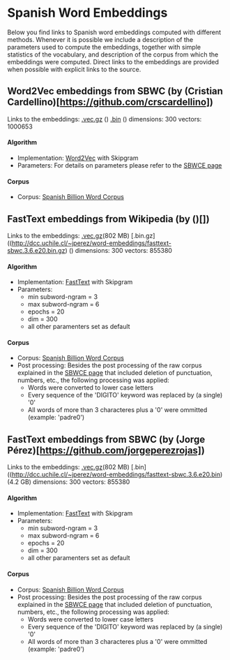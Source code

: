 # Spanish Word Embeddings

Below you find links to Spanish word embeddings computed with different methods. Whenever it is possible we include a description of the parameters used to compute the embeddings, together with simple statistics of the vocabulary, and description of the corpus from which the embeddings were computed. Direct links to the embeddings are provided when possible with explicit links to the source.

## Word2Vec embeddings from SBWC (by (Cristian Cardellino)[https://github.com/crscardellino])

Links to the embeddings: [.vec.gz]() () [.bin]() ()
dimensions: 300
vectors: 1000653

#### Algorithm
- Implementation: [Word2Vec](https://code.google.com/archive/p/word2vec/) with Skipgram
- Parameters: For details on parameters please refer to the [SBWCE page](http://crscardellino.me/SBWCE/)
     
#### Corpus
- Corpus: [Spanish Billion Word Corpus](http://crscardellino.me/SBWCE/) 


## FastText embeddings from Wikipedia (by ()[])

Links to the embeddings: [.vec.gz](http://dcc.uchile.cl/~jperez/word-embeddings/fasttext-sbwc.3.6.e20.vec.gz)(802 MB) [.bin.gz]((http://dcc.uchile.cl/~jperez/word-embeddings/fasttext-sbwc.3.6.e20.bin.gz) ()
dimensions: 300
vectors: 855380

#### Algorithm
- Implementation: [FastText](https://github.com/facebookresearch/fastText) with Skipgram
- Parameters: 
    - min subword-ngram = 3 
    - max subword-ngram = 6
    - epochs = 20
    - dim = 300
    - all other paramenters set as default
     
#### Corpus
- Corpus: [Spanish Billion Word Corpus](http://crscardellino.me/SBWCE/)
- Post processing: Besides the post processing of the raw corpus explained in the [SBWCE page](http://crscardellino.me/SBWCE/) that included deletion of punctuation, numbers, etc., the following processing was applied:
    - Words were converted to lower case letters
    - Every sequence of the 'DIGITO' keyword was replaced by (a single) '0'
    - All words of more than 3 characteres plus a '0' were ommitted (example: 'padre0')



## FastText embeddings from SBWC (by (Jorge Pérez)[https://github.com/jorgeperezrojas])

Links to the embeddings: [.vec.gz](http://dcc.uchile.cl/~jperez/word-embeddings/fasttext-sbwc.3.6.e20.vec.gz)(802 MB) [.bin]((http://dcc.uchile.cl/~jperez/word-embeddings/fasttext-sbwc.3.6.e20.bin) (4.2 GB)
dimensions: 300
vectors: 855380

#### Algorithm
- Implementation: [FastText](https://github.com/facebookresearch/fastText) with Skipgram
- Parameters: 
    - min subword-ngram = 3 
    - max subword-ngram = 6
    - epochs = 20
    - dim = 300
    - all other paramenters set as default
     
#### Corpus
- Corpus: [Spanish Billion Word Corpus](http://crscardellino.me/SBWCE/)
- Post processing: Besides the post processing of the raw corpus explained in the [SBWCE page](http://crscardellino.me/SBWCE/) that included deletion of punctuation, numbers, etc., the following processing was applied:
    - Words were converted to lower case letters
    - Every sequence of the 'DIGITO' keyword was replaced by (a single) '0'
    - All words of more than 3 characteres plus a '0' were ommitted (example: 'padre0')


